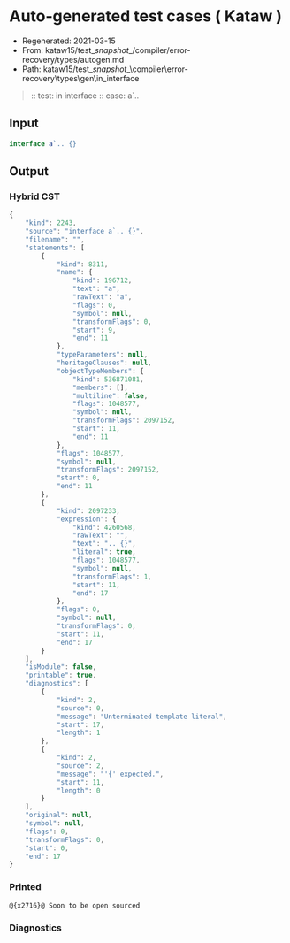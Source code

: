 # Auto-generated test cases ( Kataw )
- Regenerated: 2021-03-15
- From: kataw15/test\__snapshot__/compiler/error-recovery/types/autogen.md
- Path: kataw15/test\__snapshot__\compiler\error-recovery\types\gen\in_interface
> :: test: in interface
> :: case: a`..
## Input

`````js
interface a`.. {}
`````

## Output

### Hybrid CST

```javascript
{
    "kind": 2243,
    "source": "interface a`.. {}",
    "filename": "",
    "statements": [
        {
            "kind": 8311,
            "name": {
                "kind": 196712,
                "text": "a",
                "rawText": "a",
                "flags": 0,
                "symbol": null,
                "transformFlags": 0,
                "start": 9,
                "end": 11
            },
            "typeParameters": null,
            "heritageClauses": null,
            "objectTypeMembers": {
                "kind": 536871081,
                "members": [],
                "multiline": false,
                "flags": 1048577,
                "symbol": null,
                "transformFlags": 2097152,
                "start": 11,
                "end": 11
            },
            "flags": 1048577,
            "symbol": null,
            "transformFlags": 2097152,
            "start": 0,
            "end": 11
        },
        {
            "kind": 2097233,
            "expression": {
                "kind": 4260568,
                "rawText": "",
                "text": ".. {}",
                "literal": true,
                "flags": 1048577,
                "symbol": null,
                "transformFlags": 1,
                "start": 11,
                "end": 17
            },
            "flags": 0,
            "symbol": null,
            "transformFlags": 0,
            "start": 11,
            "end": 17
        }
    ],
    "isModule": false,
    "printable": true,
    "diagnostics": [
        {
            "kind": 2,
            "source": 0,
            "message": "Unterminated template literal",
            "start": 17,
            "length": 1
        },
        {
            "kind": 2,
            "source": 2,
            "message": "'{' expected.",
            "start": 11,
            "length": 0
        }
    ],
    "original": null,
    "symbol": null,
    "flags": 0,
    "transformFlags": 0,
    "start": 0,
    "end": 17
}
```

### Printed

```javascript
@{x2716}@ Soon to be open sourced
```

### Diagnostics

```javascript

```

